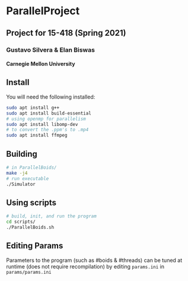 # ParallelProject

## Project for 15-418 (Spring 2021)
### Gustavo Silvera & Elan Biswas
#### Carnegie Mellon University

## Install
You will need the following installed:
```bash
sudo apt install g++
sudo apt install build-essential
# using openmp for parallelism
sudo apt install libomp-dev
# to convert the .ppm's to .mp4
sudo apt install ffmpeg
```

## Building
```bash
# in ParallelBoids/
make -j4 
# run executable
./Simulator
```

## Using scripts
```bash
# build, init, and run the program
cd scripts/
./ParallelBoids.sh
```

## Editing Params
Parameters to the program (such as #boids & #threads) can be tuned at runtime (does not require recompilation) by editing `params.ini` in `params/params.ini`

